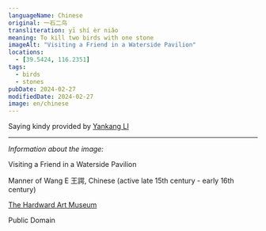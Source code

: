 ```yaml
---
languageName: Chinese
original: 一石二鸟
transliteration: yī shí èr niǎo
meaning: To kill two birds with one stone
imageAlt: "Visiting a Friend in a Waterside Pavilion"
locations:
  - [39.5424, 116.2351]
tags:
  - birds
  - stones
pubDate: 2024-02-27
modifiedDate: 2024-02-27
image: en/chinese
---
```


Saying kindy provided by [Yankang LI](https://yankang.li/)

---

_Information about the image:_

Visiting a Friend in a Waterside Pavilion

Manner of Wang E 王諤, Chinese (active late 15th century - early 16th century)

[The Hardward Art Museum](https://hvrd.art/o/206493)

Public Domain
